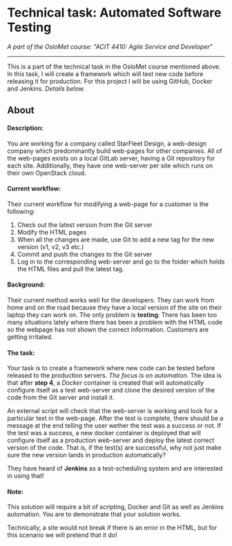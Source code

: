 # Technical task: Automated Software Testing

*A part of the OsloMet course: "ACIT 4410: Agile Service and Developer"*

---

This is a part of the technical task in the OsloMet course mentioned above. In this task, I will create a framework which will test new code before releasing it for production. For this project I will be using GitHub, Docker and Jenkins. *Details below.*


## About

#### Description:
You are working for a company called StarFleet Design, a web-design company which predominantly build web-pages for other companies. All of the web-pages exists on a local GitLab server, having a Git repository for each site. Additionally, they have one web-server per site which runs on their own OpenStack cloud.

#### Current workflow:
Their current workflow for modifying a web-page for a customer is the following:

1. Check out the latest version from the Git server
1. Modify the HTML pages
1. When all the changes are made, use Git to add a new tag for the new version (v1, v2, v3 etc.)
1. Commit and push the changes to the Git server
1. Log in to the corresponding web-server and go to the folder which holds the HTML files and pull the latest tag.

#### Background:
Their current method works well for the developers. They can work from home and on the road because they have a local version of the site on their laptop they can work on. The only problem is **testing**: There has been too many situations lately where there has been a problem with the HTML code so the webpage has not shown the correct information. Customers are getting irritated.

#### The task:
Your task is to create a framework where new code can be tested before released to the production servers. *The focus is on automation.* The idea is that after **step 4**, a *Docker* container is created that will automatically configure itself as a test web-server and clone the desired version of the code from the Git server and install it. 

An external script will check that the web-server is working and look for a particular text in the web-page. After the test is complete, there should be a message at the end telling the user wether the test was a success or not. If the test was a success, a new docker container is deployed that will configure itself as a production web-server and deploy the latest correct version of the code. That is, if the test(s) are successful, why not just make sure the new version lands in production automatically? 

They have heard of **Jenkins** as a test-scheduling system and are interested in using that!

#### Note:
This solution will require a bit of scripting, Docker and Git as well as Jenkins automation. You are to demonstrate that your solution works.

Technically, a site would not break if there is an error in the HTML, but for this scenario we will pretend that it do!
